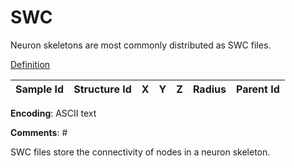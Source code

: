 # SWC

Neuron skeletons are most commonly distributed as SWC files.

[Definition](http://www.neuronland.org/NLMorphologyConverter/MorphologyFormats/SWC/Spec.html)

| Sample Id | Structure Id |  X  |  Y  |  Z  | Radius | Parent Id |
| :-------: | :----------: | :-: | :-: | :-: | :----: | :-------: |

**Encoding**: ASCII text&#x20;

**Comments**: #

SWC files store the connectivity of nodes in a neuron skeleton.
